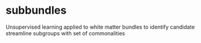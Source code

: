 # subbundles
Unsupervised learning applied to white matter bundles to identify candidate streamline subgroups with set of commonalities
